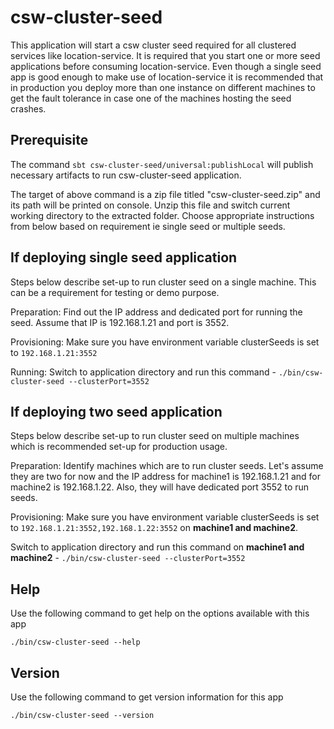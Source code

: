 # csw-cluster-seed


This application will start a csw cluster seed required for all clustered services like
location-service. It is required that you start one or more seed applications before consuming location-service.
Even though a single seed app is good enough to make use of location-service it is recommended that 
in production you deploy more than one instance on different machines to get the fault tolerance in case one of 
the machines hosting the seed crashes.

## Prerequisite

The command `sbt csw-cluster-seed/universal:publishLocal` will publish necessary artifacts to run csw-cluster-seed application. 

The target of above command is a zip file titled "csw-cluster-seed.zip" and its path will be printed on console. Unzip this file and switch current
working directory to the extracted folder. Choose appropriate instructions from below based on requirement ie single seed or multiple seeds.

## If deploying single seed application
Steps below describe set-up to run cluster seed on a single machine. This can be a requirement for testing or demo purpose.

Preparation:
Find out the IP address and dedicated port for running the seed. Assume that IP is 192.168.1.21 and port is 3552.

Provisioning:
Make sure you have environment variable clusterSeeds is set to `192.168.1.21:3552`

Running: Switch to application directory and run this command - `./bin/csw-cluster-seed --clusterPort=3552`

## If deploying two seed application
Steps below describe set-up to run cluster seed on multiple machines which is recommended set-up for production usage.

Preparation:
Identify machines which are to run cluster seeds. Let's assume they are two for now and the IP address for machine1 is 192.168.1.21 and
for machine2 is 192.168.1.22. Also, they will have dedicated port 3552 to run seeds. 

Provisioning:
Make sure you have environment variable clusterSeeds is set to `192.168.1.21:3552,192.168.1.22:3552` on **machine1 and machine2**.

Switch to application directory and run this command on **machine1 and machine2** - `./bin/csw-cluster-seed --clusterPort=3552`

## Help
Use the following command to get help on the options available with this app
  
`./bin/csw-cluster-seed --help`

## Version
Use the following command to get version information for this app
  
`./bin/csw-cluster-seed --version`
